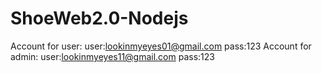 # ShoeWeb2.0-Nodejs
Account for user:
  user:lookinmyeyes01@gmail.com
  pass:123
Account for admin:
  user:lookinmyeyes11@gmail.com
  pass:123
